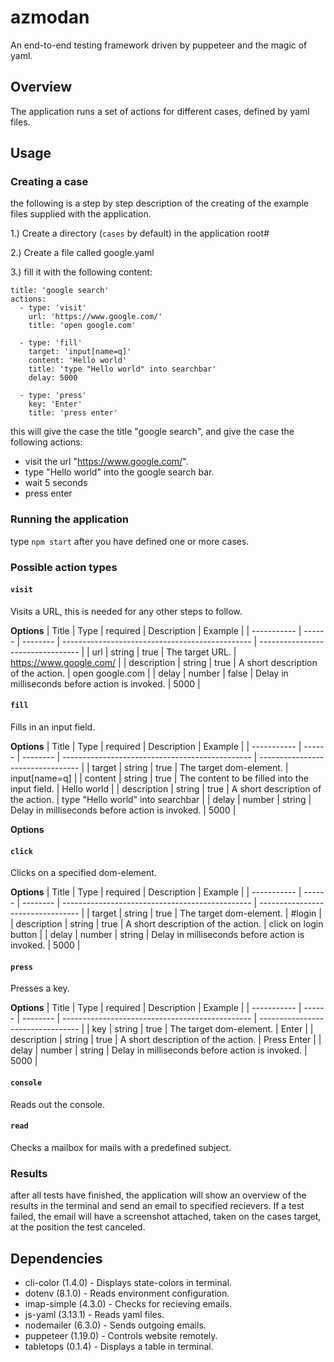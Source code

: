 # azmodan

An end-to-end testing framework driven by puppeteer and the magic of yaml.

## Overview
The application runs a set of actions for different cases, defined by yaml files.

## Usage

### Creating a case
the following is a step by step description of the creating of the example files supplied with the application.

1.) Create a directory (``cases`` by default) in the application root#

2.) Create a file called google.yaml

3.) fill it with the following content: 

```
title: 'google search'
actions:
  - type: 'visit'
    url: 'https://www.google.com/'
    title: 'open google.com'

  - type: 'fill'
    target: 'input[name=q]'
    content: 'Hello world'
    title: 'type "Hello world" into searchbar'
    delay: 5000
    
  - type: 'press'
    key: 'Enter'
    title: 'press enter'
```

this will give the case the title "google search", and give the case the following actions:
- visit the url "https://www.google.com/".
- type "Hello world" into the google search bar.
- wait 5 seconds
- press enter

### Running the application
type ```npm start``` after you have defined one or more cases.

### Possible action types

#### ``visit``
Visits a URL, this is needed for any other steps to follow.

**Options**
| Title       | Type   | required | Description                                     | Example                           |
| ----------- | ------ | -------- | ----------------------------------------------- | --------------------------------- |
| url         | string | true     | The target URL.                                 | https://www.google.com/           |
| description | string | true     | A short description of the action.              | open google.com                   |
| delay       | number | false    | Delay in milliseconds before action is invoked. | 5000                              |

#### ``fill``
Fills in an input field.

**Options**
| Title       | Type   | required | Description                                     | Example                           |
| ----------- | ------ | -------- | ----------------------------------------------- | --------------------------------- |
| target      | string | true     | The target dom-element.                         | input[name=q]                     |
| content     | string | true     | The content to be filled into the input field.  | Hello world                       |
| description | string | true     | A short description of the action.              | type "Hello world" into searchbar |
| delay       | number | string   | Delay in milliseconds before action is invoked. | 5000                              |

**Options**

#### ``click``
Clicks on a specified dom-element.

**Options**
| Title       | Type   | required | Description                                     | Example                           |
| ----------- | ------ | -------- | ----------------------------------------------- | --------------------------------- |
| target      | string | true     | The target dom-element.                         | #login                            |
| description | string | true     | A short description of the action.              | click on login button             |
| delay       | number | string   | Delay in milliseconds before action is invoked. | 5000                              |

#### ``press``
Presses a key.

**Options**
| Title       | Type   | required | Description                                     | Example                           |
| ----------- | ------ | -------- | ----------------------------------------------- | --------------------------------- |
| key         | string | true     | The target dom-element.                         | Enter                             |
| description | string | true     | A short description of the action.              | Press Enter                       |
| delay       | number | string   | Delay in milliseconds before action is invoked. | 5000                              |

#### ``console``
Reads out the console.

#### ``read``
Checks a mailbox for mails with a predefined subject.

### Results

after all tests have finished, the application will show an overview of the results in the terminal and send an email to specified recievers. If a test failed, the email will have a screenshot attached, taken on the cases target, at the position the test canceled.

## Dependencies
- cli-color (1.4.0)   - Displays state-colors in terminal.
- dotenv (8.1.0)      - Reads environment configuration.
- imap-simple (4.3.0) - Checks for recieving emails.
- js-yaml (3.13.1)    - Reads yaml files.
- nodemailer (6.3.0)  - Sends outgoing emails.
- puppeteer (1.19.0)  - Controls website remotely.
- tabletops (0.1.4)   - Displays a table in terminal.
